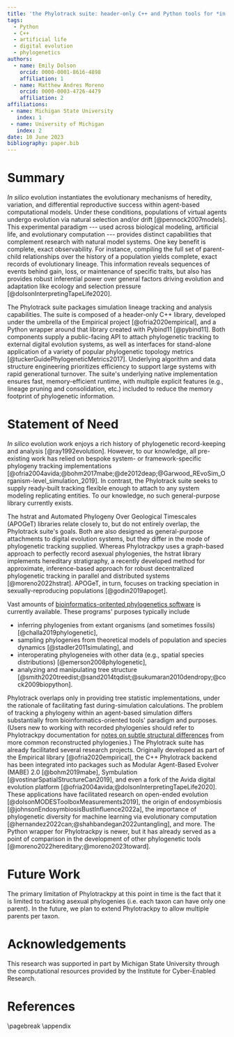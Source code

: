 ```yaml
---
title: 'the Phylotrack suite: header-only C++ and Python tools for *in silico* phylogenetic tracking'
tags:
  - Python
  - C++
  - artificial life
  - digital evolution
  - phylogenetics
authors:
  - name: Emily Dolson
    orcid: 0000-0001-8616-4898
    affiliation: 1
  - name: Matthew Andres Moreno
    orcid: 0000-0003-4726-4479
    affiliation: 2
affiliations:
 - name: Michigan State University
   index: 1
 - name: University of Michigan
   index: 2
date: 10 June 2023
bibliography: paper.bib
---
```


# Summary

*In silico* evolution instantiates the evolutionary mechanisms of heredity, variation, and differential reproductive success within agent-based computational models.
Under these conditions, populations of virtual agents undergo evolution via natural selection and/or drift [@pennock2007models].
This experimental paradigm --- used across biological modeling, artificial life, and evolutionary computation --- provides distinct capabilities that complement research with natural model systems.
One key benefit is complete, exact observability.
For instance, compiling the full set of parent-child relationships over the history of a population yields complete, exact records of evolutionary lineage.
This information reveals sequences of events behind gain, loss, or maintenance of specific traits, but also has provides robust inferential power over general factors driving evolution and adaptation like ecology and selection pressure [@dolsonInterpretingTapeLife2020].

The Phylotrack suite packages simulation lineage tracking and analysis capabilities.
The suite is composed of a header-only C++ library, developed under the umbrella of the Empirical project [@ofria2020empirical], and a Python wrapper around that library created with Pybind11 [@pybind11].
Both components supply a public-facing API to attach phylogenetic tracking to external digital evolution systems, as well as interfaces for stand-alone application of a variety of popular phylogenetic topology metrics [@tuckerGuidePhylogeneticMetrics2017].
Underlying algorithm and data structure engineering prioritizes efficiency to support large systems with rapid generational turnover.
The suite's underlying native implementation ensures fast, memory-efficient runtime, with multiple explicit features (e.g., lineage pruning and consolidation, etc.) included to reduce the memory footprint of phylogenetic information.

# Statement of Need

<!-- was going to say a rich history of sophisticated phylogenetic analyses... -->
*In silico* evolution work enjoys a rich history of phylogenetic record-keeping and analysis [@ray1992evolution].
However, to our knowledge, all pre-existing work has relied on bespoke system- or framework-specific phylogeny tracking implementations [@ofria2004avida;@bohm2017mabe;@de2012deap;@Garwood_REvoSim_Organism-level_simulation_2019].
In contrast, the Phylotrack suite seeks to supply ready-built tracking flexible enough to attach to any system modeling replicating entities.
To our knowledge, no such general-purpose library currently exists.

The hstrat and Automated Phylogeny Over Geological Timescales (APOGeT) libraries relate closely to, but do not entirely overlap, the Phylotrack suite's goals.
Both are also designed as general-purpose attachments to digital evolution systems, but they differ in the mode of phylogenetic tracking supplied.
Whereas Phylotrackpy uses a graph-based approach to perfectly record asexual phylogenies, the hstrat library implements hereditary stratigraphy, a recently developed method for approximate, inference-based approach for robust decentralized phylogenetic tracking in parallel and distributed systems [@moreno2022hstrat].
APOGeT, in turn, focuses on tracking speciation in sexually-reproducing populations [@godin2019apoget].

Vast amounts of [bioinformatics-oritented phylogenetics software](https://en.wikipedia.org/wiki/List_of_phylogenetics_software) is currently available.
These programs' purposes typically include
- inferring phylogenies from extant organisms (and sometimes fossils) [@challa2019phylogenetic],
- sampling phylogenies from theoretical models of population and species dynamics [@stadler2011simulating], and
- interoperating phylogeneies with other data (e.g., spatial species distributions) [@emerson2008phylogenetic],
- analyzing and manipulating tree structure [@smith2020treedist;@sand2014tqdist;@sukumaran2010dendropy;@cock2009biopython].

Phylotrack overlaps only in providing tree statistic implementations, under the rationale of facilitating fast during-simulation calculations.
The problem of tracking a phylogeny within an agent-based simulation differs substantially from bioinformatics-oriented tools' paradigm and purposes.
(Users new to working with recorded phylogenies should refer to Phylotrackpy documentation for [notes on subtle structural differences](https://phylotrackpy.readthedocs.io/en/latest/#useful-background-information) from more common reconstructed phylogenies.)
The Phylotrack suite has already facilitated several research projects.
Originally developed as part of the Empirical library [@ofria2020empirical], the C++ Phylotrack backend has been integrated into packages such as Modular Agent-Based Evolver (MABE) 2.0 [@bohm2019mabe], Symbulation [@vostinarSpatialStructureCan2019], and even a fork of the Avida digital evolution platform [@ofria2004avida;@dolsonInterpretingTapeLife2020].
These applications have facilitated research on open-ended evolution [@dolsonMODESToolboxMeasurements2019], the origin of endosymbiosis [@johnsonEndosymbiosisBustInfluence2022a], the importance of phylogenetic diversity for machine learning via evolutionary computation [@hernandez2022can;@shahbandegan2022untangling], and more.
The Python wrapper for Phylotrackpy is newer, but it has already served as a point of comparison in the development of other phylogenetic tools [@moreno2022hereditary;@moreno2023toward].

# Future Work

The primary limitation of Phylotrackpy at this point in time is the fact that it is limited to tracking asexual phylogenies (i.e. each taxon can have only one parent). In the future, we plan to extend Phylotrackpy to allow multiple parents per taxon.

# Acknowledgements

This research was supported in part by Michigan State University through the computational resources provided by the Institute for Cyber-Enabled Research.

# References

<div id="refs"></div>

\pagebreak
\appendix
